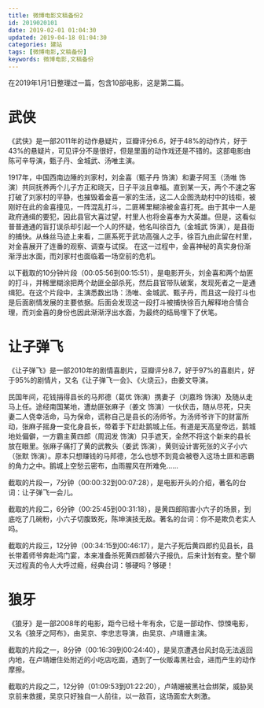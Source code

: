 ```yaml
---
title: 微博电影文稿备份2
id: 2019020101
date: 2019-02-01 01:04:30
updated: 2019-04-18 01:04:30
categories: 建站
tags: [微博电影,文稿备份]
keywords: 微博电影,文稿备份
---
```



在2019年1月1日整理过一篇，包含10部电影，这是第二篇。


<!-- more -->


# 武侠


《武侠》是一部2011年的动作悬疑片，豆瓣评分6.6，好于48%的动作片，好于43%的悬疑片，可见评分不是很好，但是里面的动作戏还是不错的。这部电影由陈可辛导演，甄子丹、金城武、汤唯主演。

1917年，中国西南边陲的刘家村，刘金喜（甄子丹 饰演）和妻子阿玉（汤唯 饰演）共同抚养两个儿子方正和晓天，日子平淡且幸福。直到某一天，两个不速之客打破了刘家村的平静，也摧毁着金喜一家的生活，这二人企图洗劫村中的钱柜，被刚好在此的金喜撞见，一阵混乱打斗，二匪稀里糊涂被金喜打死。由于其中一人是政府通缉的要犯，因此县官大喜过望，村里人也将金喜奉为大英雄。但是，这看似普普通通的盲打误杀却引起一个人的怀疑，他名叫徐百九（金城武 饰演），是县衙的捕快。从蛛丝马迹上来看，二匪系死于武功高强人之手，徐百九由此留在村里，对金喜展开了连番的观察、调查与试探。 在这一过程中，金喜神秘的真实身份渐渐浮出水面，而刘家村也面临着一场空前的危机。

以下截取的10分钟片段（00:05:56到00:15:51），是电影开头，刘金喜和两个劫匪的打斗，并稀里糊涂把两个劫匪全部杀死，然后县官带队破案，发现死者之一是通缉犯。在这个片段中，主演悉数出场：汤唯、金城武、甄子丹，而且这一段打斗也是后面剧情发展的主要依据。后面会发现这一段打斗被捕快徐百九解释地合情合理，而刘金喜的身份也因此渐渐浮出水面，为最终的结局埋下了伏笔。


# 让子弹飞


《让子弹飞》是一部2010年的剧情喜剧片，豆瓣评分8.7，好于97%的喜剧片，好于95%的剧情片，又名《让子弹飞一会》、《火烧云》，由姜文导演。

民国年间，花钱捐得县长的马邦德（葛优 饰演）携妻子（刘嘉玲 饰演）及随从走马上任。途经南国某地，遭劫匪张麻子（姜文 饰演）一伙伏击，随从尽死，只夫妻二人侥幸活命，马为保命，谎称自己是县长的汤师爷。为汤师爷许下的财富所动，张麻子摇身一变化身县长，带着手下赶赴鹅城上任。有道是天高皇帝远，鹅城地处偏僻，一方霸主黄四郎（周润发 饰演）只手遮天，全然不将这个新来的县长放在眼里。张麻子痛打了黄的武教头（姜武 饰演），黄则设计害死张的义子小六（张默 饰演）。原本只想赚钱的马邦德，怎么也想不到竟会被卷入这场土匪和恶霸的角力之中。鹅城上空愁云密布，血雨腥风在所难免……

截取的片段一，7分钟（00:00:32到00:07:28），是电影开头的介绍，著名的台词：让子弹飞一会儿。

截取的片段二，6分钟（00:25:45到00:31:18），是黄四郎陷害小六子的场景，到底吃了几碗粉，小六子切腹致死，陈坤演技无敌。著名的台词：你不是欺负老实人吗。

截取的片段三，12分钟（00:34:15到00:46:17），是六子死后黄四郎约见县长，县长带着师爷奔赴鸿门宴，本来准备杀死黄四郎替六子报仇，后来计划有变。整个聊天过程真的令人大呼过瘾，经典台词：够硬吗？够硬！


# 狼牙


《狼牙》是一部2008年的电影，距今已经十年有余，它是一部动作、惊悚电影，又名《狼牙之阿布》，由吴京、李忠志导演，由吴京、卢靖姗主演。

截取的片段之一，8分钟（00:16:39到00:24:40），是吴京遭遇台风封岛无法返回内地，在卢靖姗住处附近的小吃店吃面，遇到了一伙贩毒黑社会，进而产生的动作摩擦。

截取的片段之二，12分钟（01:09:53到01:22:20），卢靖姗被黑社会绑架，威胁吴京前来救援，吴京只好独自一人前往，以一敌百，这场面宏大刺激。

